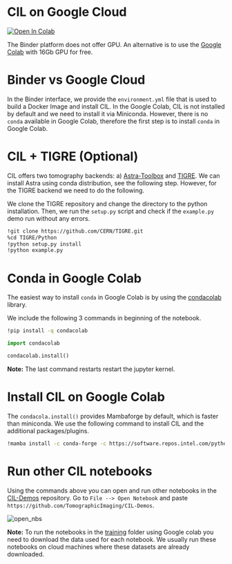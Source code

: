 # CIL on Google Cloud

[![Open In Colab](https://colab.research.google.com/assets/colab-badge.svg)](https://colab.research.google.com/github/epapoutsellis/CIL-Demos/blob/gcolab/gcolab/CIL_Colab.ipynb)

The Binder platform does not offer GPU. An alternative is to use the [Google Colab](https://research.google.com/colaboratory/) with 16Gb GPU for free.

# Binder vs Google Cloud

In the Binder interface, we provide the `environment.yml` file that is used to build a Docker Image and install CIL. In the Google Colab, CIL is not installed by default and we need to install it via Miniconda. However, there is no `conda` available in Google Colab, therefore the first step is to install `conda` in Google Colab.

# CIL + TIGRE (Optional)

CIL offers two tomography backends: a) [Astra-Toolbox](https://github.com/astra-toolbox/astra-toolbox) and [TIGRE](https://github.com/CERN/TIGRE). We can install Astra using conda distribution, see the following step. However, for the TIGRE backend we need to do the following.

We clone the TIGRE repository and change the directory to the python installation. Then, we run the `setup.py` script and check if the `example.py` demo run without any errors.

```bash
!git clone https://github.com/CERN/TIGRE.git
%cd TIGRE/Python 
!python setup.py install  
!python example.py 

```

# Conda in Google Colab

The easiest way to install `conda` in Google Colab is by using the [condacolab](https://github.com/conda-incubator/condacolab) library.

We include the following 3 commands in beginning of the notebook.

```bash
!pip install -q condacolab
```

```python
import condacolab
```

```python
condacolab.install()
```

**Note:** The last command restarts restart the jupyter kernel.

# Install CIL on Google Colab

The `condacola.install()` provides Mambaforge by default, which is faster than miniconda. We use the following command to install CIL and the additional packages/plugins.

```bash
!mamba install -c conda-forge -c https://software.repos.intel.com/python/conda -c ccpi cil=23.0.1 astra-toolbox ccpi-regulariser tomophantom "ipywidgets<8" --quiet
```


# Run other CIL notebooks

Using the commands above you can open and run other notebooks in the [CIL-Demos](https://github.com/TomographicImaging/CIL-Demos) repository. Go to `File --> Open Notebook` and paste `https://github.com/TomographicImaging/CIL-Demos`.

![open_nbs](https://user-images.githubusercontent.com/22398586/184404934-142c5ae6-f1f5-461f-b25b-634c425b4a98.png)

**Note:** To run the notebooks in the [training](https://github.com/TomographicImaging/CIL-Demos/training) folder using Google colab you need to download the data used for each notebook. We usually run these notebooks on cloud machines where these datasets are already downloaded.



